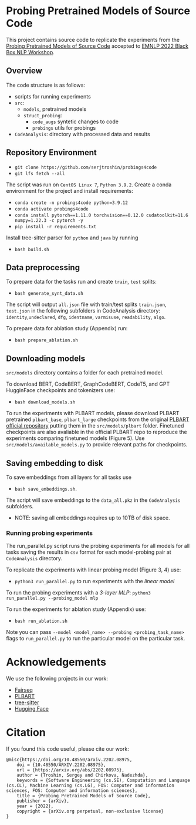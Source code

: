 # Probing Pretrained Models of Source Code
This project contains source code to replicate the experiments from the [Probing Pretrained Models of Source Code](https://arxiv.org/abs/2202.08975) accepted to [EMNLP 2022 Black Box NLP Workshop](https://blackboxnlp.github.io).

## Overview
The code structure is as follows:
- scripts for running experiments
- `src`:
  - `models`, pretrained models
  - `struct_probing`:
    - `code_augs` syntetic changes to code
    - `probings` utils for probings
- `CodeAnalysis`: directory with processed data and results

## Repository Environment
- `git clone https://github.com/serjtroshin/probings4code`
- `git lfs fetch --all`
  
The script was run on `CentOS Linux 7`, `Python 3.9.2`.
Create a conda environment for the project and install requirements:
- `conda create -n probings4code python=3.9.12`
- `conda activate probings4code`
- `conda install pytorch==1.11.0 torchvision==0.12.0 cudatoolkit=11.6 numpy=1.22.3 -c pytorch -y`
- `pip install -r requirements.txt`

Install tree-sitter parser for `python` and `java` by running 
-  `bash build.sh`

## Data preprocessing
To prepare data for the tasks run and create `train`, `test` splits: 
- `bash generate_synt_data.sh`

The script will output `all.json` file with train/test splits `train.json`, `test.json` in the following subfolders in CodeAnalysis directory: `identity`,`undeclared`, `dfg`, `identname`,  `varmisuse`, `readability`, `algo`.

To prepare data for ablation study (Appendix) run:
- `bash prepare_ablation.sh`

## Downloading models
`src/models` directory contains a folder for each pretrained model. 

To download BERT, CodeBERT, GraphCodeBERT, CodeT5, and GPT HugginFace checkpoints and tokenizers use:
  - `bash download_models.sh`

To run the experiments with PLBART models, please download PLBART pretrained `plbart_base`, `plbart_large` checkpoints from the original [PLBART official repository](https://github.com/wasiahmad/PLBART) putting them in the `src/models/plbart` folder. Finetuned checkpoints are also avaliable in the official PLBART repo to reproduce the experiments comparing finetuned models (Figure 5). Use `src/models/available_models.py` to provide relevant paths for checkpoints.

## Saving embedding to disk
To save embeddings from all layers for all tasks use 
- `bash save_embeddings.sh`. 

The script will save embeddings to the `data_all.pkz` in the `CodeAnalysis` subfolders.

- NOTE: saving all embeddings requires up to 10TB of disk space.

### Running probing experiments
The run_parallel.py script runs the probing experiments for all models for all tasks saving the results in `csv` format for each model-probing pair at `CodeAnalysis` directory.

To replicate the experiments with linear probing model (Figure 3, 4) use:
- `python3 run_parallel.py` to run experiments with the *linear model*

To run the probing experiments with a *3-layer MLP*:
`python3 run_parallel.py --probing_model mlp`

To run the experiments for ablation study (Appendix) use:
- `bash run_ablation.sh`

Note you can pass `--model <model_name> --probing <probing_task_name>` flags to `run_parallel.py` to run the particular model on the particular task.

# Acknowledgements
We use the following projects in our work:
- [Fairseq](https://github.com/pytorch/fairseq)
- [PLBART](https://github.com/wasiahmad/PLBART)
- [tree-sitter](https://tree-sitter.github.io/tree-sitter/)
- [Hugging Face](https://pypi.org/project/transformers/)

# Citation
If you found this code useful, please cite our work:
```
@misc{https://doi.org/10.48550/arxiv.2202.08975,
    doi = {10.48550/ARXIV.2202.08975},
    url = {https://arxiv.org/abs/2202.08975},
    author = {Troshin, Sergey and Chirkova, Nadezhda},
    keywords = {Software Engineering (cs.SE), Computation and Language (cs.CL), Machine Learning (cs.LG), FOS: Computer and information sciences, FOS: Computer and information sciences},
    title = {Probing Pretrained Models of Source Code},
    publisher = {arXiv},
    year = {2022},
    copyright = {arXiv.org perpetual, non-exclusive license}
}
```
